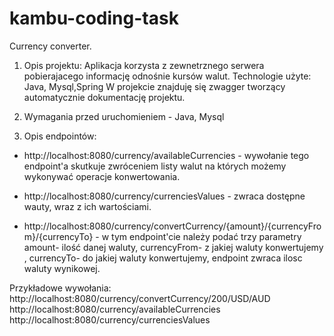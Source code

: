 # kambu-coding-task

Currency converter.
1. Opis projektu:
Aplikacja korzysta z zewnetrznego serwera pobierajacego informację odnośnie kursów walut.
Technologie użyte: Java, Mysql,Spring
W projekcie znajduję się zwagger tworzący automatycznie dokumentację projektu.

2. Wymagania przed uruchomieniem - Java, Mysql

3. Opis endpointów:
  - http://localhost:8080/currency/availableCurrencies - wywołanie tego endpoint'a skutkuje zwróceniem listy 
  walut na których możemy wykonywać operacje konwertowania.
  
  - http://localhost:8080/currency/currenciesValues - zwraca dostępne wauty, wraz z ich wartościami.
  
  - http://localhost:8080/currency/convertCurrency/{amount}/{currencyFrom}/{currencyTo} - w tym endpoint'cie należy podać trzy parametry
  amount- ilość danej waluty, currencyFrom- z jakiej waluty konwertujemy , currencyTo- do jakiej waluty konwertujemy, endpoint zwraca
  ilosc waluty wynikowej.
  
  Przykładowe wywołania:
  http://localhost:8080/currency/convertCurrency/200/USD/AUD
  http://localhost:8080/currency/availableCurrencies
  http://localhost:8080/currency/currenciesValues
  
 


